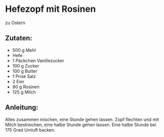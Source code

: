 Hefezopf mit Rosinen
===
zu Ostern

Zutaten:
---
- 500 g Mehl
-   Hefe
- 1 Päckchen Vanillezucker
- 100 g Zucker
- 100 g Butter
- 1 Prise Salz
- 2  Eier
- 80 g Rosinen
- 125 g Milch

Anleitung:
---
Alles zusammen mischen, eine Stunde gehen lassen.
Zopf flechten und mit Milch bestreichen, eine halbe Stunde gehen lassen.
Eine halbe Stunde bei 175 Grad Umluft backen.